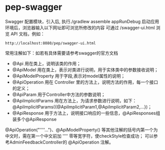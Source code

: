 pep-swagger
===========

Swagger 配置模块，引入后, 执行./gradlew assemble appRunDebug 启动应用环境后，浏览器输入以下网址即可浏览所修改的内容
可通过 /swagger-ui.html 浏览 API 文档，例如：

```
http://localhost:8080/pep/swagger-ui.html
```
常用注解如下：如若有具体需要请参考swagger的官方文档
- @Api 用在类上，说明该类的作用；
- @ApiModel 用在类上，表示对类进行说明，用于实体类中的参数接收说明；
- @ApiModelProperty 用于字段,表示对model属性的说明；
- @ApiOperation 用在 Controller 里的方法上，说明方法的作用，每一个接口的定义；
- @ApiParam 用于Controller中方法的参数说明；
- @ApiImplicitParams 用在方法上，为请求参数进行说明，如下：@ApiImplicitParams({@ApiImplicitParam1,@ApiImplicitParam2,...})；
- @ApiResponse 用于方法上，说明接口响应的一些信息，@ApiResponses组装多个@ApiResponse

@ApiOperation("''‍''...")、@ApiModelProperty() 等其他注解的括号内第一个为中文时，需在第一个中文前加 ''‍'' 零等宽字符，使checkStyle检查成功；
可以参考AdminFeedbackController的 @ApiOperation 注解。